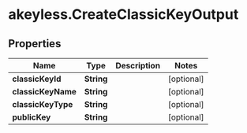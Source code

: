 # akeyless.CreateClassicKeyOutput

## Properties

Name | Type | Description | Notes
------------ | ------------- | ------------- | -------------
**classicKeyId** | **String** |  | [optional] 
**classicKeyName** | **String** |  | [optional] 
**classicKeyType** | **String** |  | [optional] 
**publicKey** | **String** |  | [optional] 


